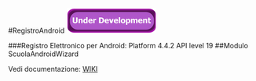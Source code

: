 #RegistroAndroid ![under development](https://raw.githubusercontent.com/rdgmus/Luxemburg/master/images/under%20development.png)



###Registro Elettronico per Android: Platform 4.4.2 API level 19
##Modulo ScuolaAndroidWizard

Vedi documentazione: [WIKI](https://github.com/rdgmus/RegistroAndroid/wiki)
